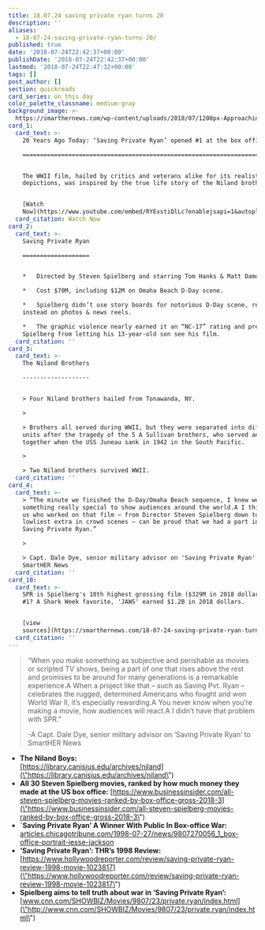 ```yaml
---
title: 18.07.24 saving private ryan turns 20
description: ''
aliases:
  - 18-07-24-saving-private-ryan-turns-20/
published: true
date: '2018-07-24T22:42:37+00:00'
publishDate: '2018-07-24T22:42:37+00:00'
lastmod: '2018-07-24T22:47:32+00:00'
tags: []
post_author: []
section: quickreads
card_series: on this day
color_palette_classname: medium-gray
background_image: >-
  https://smarthernews.com/wp-content/uploads/2018/07/1200px-Approaching_Omaha.jpg
card_1:
  card_text: >-
    20 Years Ago Today: ‘Saving Private Ryan’ opened #1 at the box office

    =====================================================================


    The WWII film, hailed by critics and veterans alike for its realistic battle
    depictions, was inspired by the true life story of the Niland brothers.


    [Watch
    Now](https://www.youtube.com/embed/RYExstiQlLc?enablejsapi=1&autoplay=1&rel=0)
  card_citation: Watch Now
card_2:
  card_text: >-
    Saving Private Ryan

    ===================


    *   Directed by Steven Spielberg and starring Tom Hanks & Matt Damon

    *   Cost $70M, including $12M on Omaha Beach D-Day scene.

    *   Spielberg didn’t use story boards for notorious D-Day scene, relying
    instead on photos & news reels.

    *   The graphic violence nearly earned it an “NC-17” rating and prevented
    Spielberg from letting his 13-year-old son see his film.
  card_citation: ''
card_3:
  card_text: >-
    The Niland Brothers

    -------------------


    > Four Niland brothers hailed from Tonawanda, NY.

    > 

    > Brothers all served during WWII, but they were separated into different
    units after the tragedy of the 5 A Sullivan brothers, who served and died
    together when the USS Juneau sank in 1942 in the South Pacific.

    > 

    > Two Niland brothers survived WWII.
  card_citation: ''
card_4:
  card_text: >-
    > “The minute we finished the D-Day/Omaha Beach sequence, I knew we had
    something really special to show audiences around the world.A I think all of
    us who worked on that film – from Director Steven Spielberg down to the
    lowliest extra in crowd scenes – can be proud that we had a part in making
    Saving Private Ryan.”

    > 

    > Capt. Dale Dye, senior military advisor on 'Saving Private Ryan' to
    SmartHER News
  card_citation: ''
card_10:
  card_text: >-
    SPR is Spielberg's 10th highest grossing film ($329M in 2018 dollars). His
    #1? A Shark Week favorite, 'JAWS' earned $1.2B in 2018 dollars.


    [view
    sources](https://smarthernews.com/18-07-24-saving-private-ryan-turns-20/)
  card_citation: ''
---
```

> “When you make something as subjective and perishable as movies or scripted TV shows, being a part of one that rises above the rest and promises to be around for many generations is a remarkable experience.A When a project like that – such as Saving Pvt. Ryan – celebrates the rugged, determined Americans who fought and won World War II, it’s especially rewarding.A You never know when you’re making a movie, how audiences will react.A I didn’t have that problem with SPR.”
> 
> \-A Capt. Dale Dye, senior military advisor on ‘Saving Private Ryan’ to SmartHER News

*   **The Niland Boys:**  
    [https://library.canisius.edu/archives/niland](\"https://library.canisius.edu/archives/niland\")
*   **All 30 Steven Spielberg movies, ranked by how much money they made at the US box office:** [https://www.businessinsider.com/all-steven-spielberg-movies-ranked-by-box-office-gross-2018-3](\"https://www.businessinsider.com/all-steven-spielberg-movies-ranked-by-box-office-gross-2018-3\")
*   **\`Saving Private Ryan’ A Winner With Public In Box-office War:**  
    [articles.chicagotribune.com/1998-07-27/news/9807270056\_1\_box-office-portrait-jesse-jackson](\"http://articles.chicagotribune.com/1998-07-27/news/9807270056_1_box-office-portrait-jesse-jackson\")
*   **‘Saving Private Ryan’: THR’s 1998 Review:**  
    [https://www.hollywoodreporter.com/review/saving-private-ryan-review-1998-movie-1023817](\"https://www.hollywoodreporter.com/review/saving-private-ryan-review-1998-movie-1023817\")
*   **Spielberg aims to tell truth about war in ‘Saving Private Ryan’:** [www.cnn.com/SHOWBIZ/Movies/9807/23/private.ryan/index.html](\"http://www.cnn.com/SHOWBIZ/Movies/9807/23/private.ryan/index.html\")